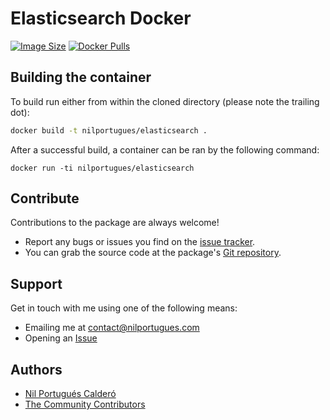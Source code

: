 # Elasticsearch Docker
[![Image Size](https://img.shields.io/imagelayers/image-size/nilportugues/elasticsearch/latest.svg)](https://imagelayers.io/?images=nilportugues/elasticsearch:latest)
[![Docker Pulls](https://img.shields.io/docker/pulls/nilportugues/elasticsearch.svg)](https://hub.docker.com/r/nilportugues/elasticsearch/)

## Building the container

To build run either from within the cloned directory (please note the trailing dot):

```sh
docker build -t nilportugues/elasticsearch .
```

After a successful build, a container can be ran by the following command:
```
docker run -ti nilportugues/elasticsearch
```


## Contribute

Contributions to the package are always welcome!

* Report any bugs or issues you find on the [issue tracker](https://github.com/nilportugues/docker-elasticsearch/issues/new).
* You can grab the source code at the package's [Git repository](https://github.com/nilportugues/docker-elasticsearch).


## Support

Get in touch with me using one of the following means:

 - Emailing me at <contact@nilportugues.com>
 - Opening an [Issue](https://github.com/nilportugues/docker-elasticsearch/issues/new)


## Authors

* [Nil Portugués Calderó](http://nilportugues.com)
* [The Community Contributors](https://github.com/nilportugues/docker-elasticsearch/graphs/contributors)
